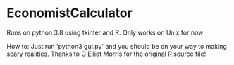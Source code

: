# EconomistCalculator


Runs on python 3.8 using tkinter and R. Only works on Unix for now

How to: Just run 'python3 gui.py' and you should be on your way to making scary realities. Thanks to G Elliot Morris for the original R source file!
